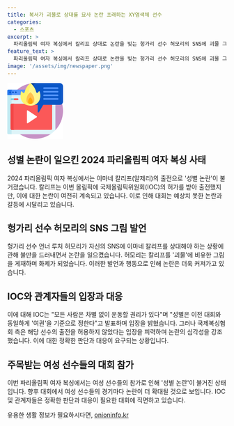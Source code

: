 ```yaml
---
title: 복서가 괴물로 상대를 묘사 논란 초래하는 XY염색체 선수
categories:
  - 스포츠
excerpt: >
  파리올림픽 여자 복싱에서 칼리프 상대로 논란을 빚는 헝가리 선수 허모리의 SNS에 괴물 그림 게재가 논란을 불러일으키고 있다. 칼리프가 XY 염색체를 가지고 있음에도 불구하고 참가 허가를 받은 것에 대한 논란은 계속되고 있으며, 향후 대회에서의 경기마다 논란이 더 거세질 것으로 보인다. IOC는 두 선수의 출전 자격에는 문제가 없다며 학대 행위에 대해 안타까움을 표명하고 있다.
feature_text: >
  파리올림픽 여자 복싱에서 칼리프 상대로 논란을 빚는 헝가리 선수 허모리의 SNS에 괴물 그림 게재가 논란을 불러일으키고 있다. 칼리프가 XY 염색체를 가지고 있음에도 불구하고 참가 허가를 받은 것에 대한 논란은 계속되고 있으며, 향후 대회에서의 경기마다 논란이 더 거세질 것으로 보인다. IOC는 두 선수의 출전 자격에는 문제가 없다며 학대 행위에 대해 안타까움을 표명하고 있다.
image: '/assets/img/newspaper.png'
---
```


<p><img src="/assets/img/news.png" alt="rentncar 속보" /></p>

<h2 data-ke-size="size26">성별 논란이 일으킨 2024 파리올림픽 여자 복싱 사태</h2>

<p>2024 파리올림픽 여자 복싱에서는 이마네 칼리프(알제리)의 출전으로 '성별 논란'이 불거졌습니다. 칼리프는 이번 올림픽에 국제올림픽위원회(IOC)의 허가를 받아 출전했지만, 이에 대한 논란이 여전히 계속되고 있습니다. 이로 인해 대회는 예상치 못한 논란과 갈등에 시달리고 있습니다.</p>

<h2 data-ke-size="size26">헝가리 선수 허모리의 SNS 그림 발언</h2>

<p>헝가리 선수 언너 루처 허모리가 자신의 SNS에 이마네 칼리프를 상대해야 하는 상황에 관해 불만을 드러내면서 논란을 일으켰습니다. 허모리는 칼리프를 '괴물'에 비유한 그림을 게재하며 화제가 되었습니다. 이러한 발언과 행동으로 인해 논란은 더욱 커져가고 있습니다.</p>

<h2 data-ke-size="size26">IOC와 관계자들의 입장과 대응</h2>

<p>이에 대해 IOC는 "모든 사람은 차별 없이 운동할 권리가 있다"며 "성별은 이전 대회와 동일하게 '여권'을 기준으로 정한다"고 발표하며 입장을 밝혔습니다. 그러나 국제복싱협회 측은 해당 선수의 출전을 허용하지 않았다는 입장을 피력하며 논란의 심각성을 강조했습니다. 이에 대한 정확한 판단과 대응이 요구되는 상황입니다.</p>

<h2 data-ke-size="size26">주목받는 여성 선수들의 대회 참가</h2>

<p>이번 파리올림픽 여자 복싱에서는 여성 선수들의 참가로 인해 '성별 논란'이 불거진 상태입니다. 향후 대회에서 여성 선수들의 경기마다 논란이 더 확대될 것으로 보입니다. IOC 및 관계자들은 정확한 판단과 대응이 필요한 대회에 직면하고 있습니다.</p>
유용한 생활 정보가 필요하시다면, <a href="https://onioninfo.kr" rel="dofollow">onioninfo.kr</a>


